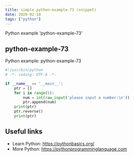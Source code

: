 ```yaml
---
title: simple python-example-73 (snippet)
date: 2020-02-10
tags: ["python"]
---
```

Python example 'python-example-73'


## python-example-73

Python example: python-example-73

```python
#!/usr/bin/python
# -*- coding: UTF-8 -*-

if __name__ == '__main__':
    ptr = []
    for i in range(5):
        num = int(raw_input('please input a number:\n'))
        ptr.append(num)
    print(ptr)
    ptr.reverse()
    print(ptr)


```

## Useful links

- Learn Python: https://pythonbasics.org/
- More Python: https://pythonprogramminglanguage.com
